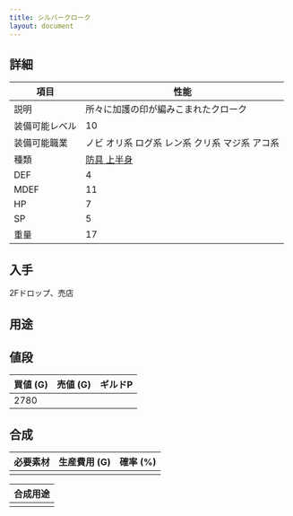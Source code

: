 ```yaml
---
title: シルバークローク
layout: document
---
```

## 詳細


|項目|性能|
|---|---|
|説明|所々に加護の印が編みこまれたクローク|
|装備可能レベル|10|
|装備可能職業|ノビ オリ系 ログ系 レン系 クリ系 マジ系 アコ系|
|種類|[防具 上半身](防具(上半身))|
|DEF|4|
|MDEF|11|
|HP|7|
|SP|5|
|重量|17|

## 入手

2Fドロップ、売店

## 用途


## 値段


|買値 (G)|売値 (G)|ギルドP|
|---|---|---|
|2780|||

## 合成


|必要素材|生産費用 (G)|確率 (%)|
|---|---|---|
||||


|合成用途|
|---|
||